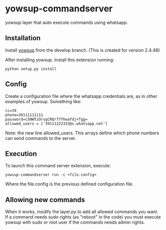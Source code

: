 # yowsup-commandserver
yowsup layer that auto execute commands using whatsapp.

## Installation

Install [yowsup](https://github.com/tgalal/yowsup/tree/develop) from the develop branch. (This is created for version 2.4.48)

After installing yowsup. Install this extension running:
```
python setup.py install
```

## Config
Create a configuration file where the whatsapp credentials are, as in other examples of yowsup. Something like:

	cc=39
	phone=39111111111
	password=c5NWTzOrsgCRQr77Yhwafdj+Tgg=
	allowed_users = ['39111222333@s.whatsapp.net']

Note: the new line allowed_users. This arrays define which phone numbers can send commands to the server. 

## Execution

To launch this command server extension, execute:

	yowsup-commandserver run -c <file.config>
	
Where the file.config is the previous defined configuration file.

## Allowing new commands

When it works, modify the layer.py to add all allowed commands you want. If a command needs sudo rights (as "reboot" in the code) you must execute yowsup with sudo or root user if the commands needs admin rights.






